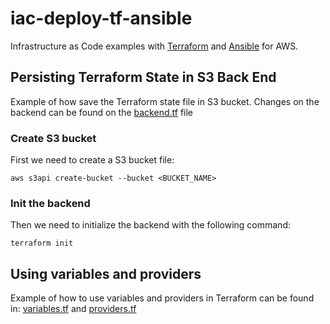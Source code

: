 
# iac-deploy-tf-ansible 

Infrastructure as Code examples with [Terraform](https://www.terraform.io/) and [Ansible](https://www.ansible.com/) for AWS.

## Persisting Terraform State in S3 Back End
Example of how save the Terraform state file in S3 bucket. Changes on the backend can be found on the [backend.tf](backend.tf) file

### Create S3 bucket 

First we need to create a S3 bucket file:

    aws s3api create-bucket --bucket <BUCKET_NAME>

### Init the backend 
Then we need to initialize the backend with the following command:

    terraform init

## Using variables and providers

Example of how to use variables and providers in Terraform can be found in: [variables.tf](variables.tf) and [providers.tf](providers.tf)